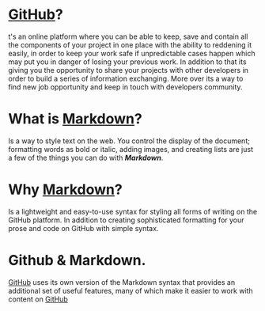 # [GitHub](https://github.com/)?
t's an online platform where you can be able to keep, save and contain all the components of your project in one place with the ability to reddening it easily, in order to keep your work safe if unpredictable cases happen which may put you in danger of losing your previous work. In addition to that its giving you the opportunity to share your projects with other developers in order to build a series of information exchanging. More over its a way to find new job opportunity and keep in touch with developers community.

# What is [Markdown](https://www.markdownguide.org/)?
Is a way to style text on the web. You control the display of the document; formatting words as bold or italic, adding images, and creating lists are just a few of the things you can do with ***Markdown***.

# Why [Markdown](https://www.markdownguide.org/)?
Is a lightweight and easy-to-use syntax for styling all forms of writing on the GitHub platform. In addition to creating sophisticated formatting for your prose and code on GitHub with simple syntax.

# Github & Markdown.
[GitHub](https://github.com/) uses its own version of the Markdown syntax that provides an additional set of useful features, many of which make it easier to work with content on [GitHub](https://github.com/)
